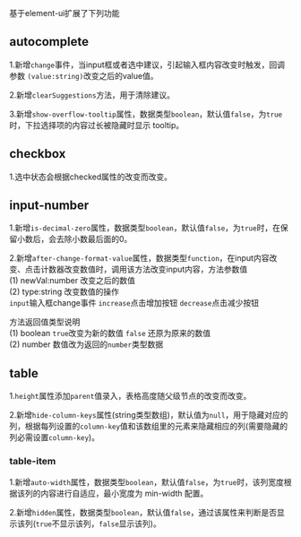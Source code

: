 基于element-ui扩展了下列功能

## autocomplete
1.新增`change`事件，当input框或者选中建议，引起输入框内容改变时触发，回调参数 `(value:string)`改变之后的value值。

2.新增`clearSuggestions`方法，用于清除建议。

3.新增`show-overflow-tooltip`属性，数据类型`boolean`，默认值`false`，为`true`时，下拉选择项的内容过长被隐藏时显示 tooltip。

## checkbox
1.选中状态会根据checked属性的改变而改变。

## input-number
1.新增`is-decimal-zero`属性，数据类型`boolean`，默认值`false`，为`true`时，在保留小数后，会去除小数最后面的0。

2.新增`after-change-format-value`属性，数据类型`function`，在input内容改变、点击计数器改变数值时，调用该方法改变input内容，方法参数值<br>
(1) newVal:number 改变之后的数值<br>
(2) type:string 改变数值的操作<br>
`input`输入框change事件 `increase`点击增加按钮 `decrease`点击减少按钮

方法返回值类型说明<br>
(1) boolean `true`改变为新的数值 `false` 还原为原来的数值<br>
(2) number 数值改为返回的`number`类型数据

## table
1.`height`属性添加`parent`值录入，表格高度随父级节点的改变而改变。

2.新增`hide-column-keys`属性(string类型数组)，默认值为`null`，用于隐藏对应的列，根据每列设置的`column-key`值和该数组里的元素来隐藏相应的列(需要隐藏的列必需设置`column-key`)。

### table-item
1.新增`auto-width`属性，数据类型`boolean`，默认值`false`，为`true`时，该列宽度根据该列的内容进行自适应，最小宽度为 min-width 配置。

2.新增`hidden`属性，数据类型`boolean`，默认值`false`，通过该属性来判断是否显示该列(`true`不显示该列，`false`显示该列)。
